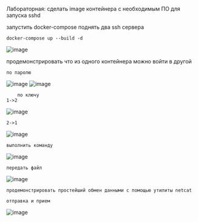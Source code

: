 Лабораторная:
сделать image контейнера с необходимым ПО для запуска sshd


запустить docker-compose поднять два ssh сервера
	
	docker-compose up --build -d
	
![image](https://user-images.githubusercontent.com/70812795/120493631-8eba7700-c3d4-11eb-9aac-e5fc56e26a7e.png)

продемонстрировать что из одного контейнера можно войти в другой

	по паролю
![image](https://user-images.githubusercontent.com/70812795/120496079-b4e11680-c3d6-11eb-8f0f-a177af7c8155.png)
![image](https://user-images.githubusercontent.com/70812795/120496434-fec9fc80-c3d6-11eb-9cc0-990fa5170bf4.png)

		по ключу
	1->2
![image](https://user-images.githubusercontent.com/70812795/120497415-d1318300-c3d7-11eb-8773-1bbeb8dbc68f.png)
	
	2->1
![image](https://user-images.githubusercontent.com/70812795/120497210-a5160200-c3d7-11eb-919e-73077538cb2e.png)

	
	выполнить команду
![image](https://user-images.githubusercontent.com/70812795/120497678-0d64e380-c3d8-11eb-8a0a-ee7022d3a638.png)

	передать файл
![image](https://user-images.githubusercontent.com/70812795/120500459-4a31da00-c3da-11eb-82ce-f9048baf8982.png)


	продемонстрировать простейший обмен данными с помощью утилиты netcat
	
	отправка и прием
![image](https://user-images.githubusercontent.com/70812795/120501126-caf0d600-c3da-11eb-9f87-42be9b405245.png)
